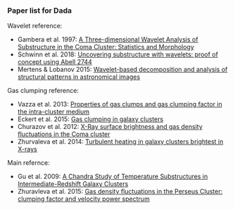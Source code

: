 ### Paper list for Dada

Wavelet reference:
* Gambera et al. 1997: [A Three-dimensional Wavelet Analysis of Substructure in the Coma Cluster: Statistics and Morphology](https://ui.adsabs.harvard.edu/abs/1997ApJ...488..136G/abstract)
* Schwinn et al. 2018: [Uncovering substructure with wavelets: proof of concept using Abell 2744](https://ui.adsabs.harvard.edu/abs/2018MNRAS.481.4300S/abstract)
* Mertens & Lobanov 2015: [Wavelet-based decomposition and analysis of structural patterns in astronomical images](https://ui.adsabs.harvard.edu/abs/2015A%26A...574A..67M/abstract)

Gas clumping reference:
* Vazza et al. 2013: [Properties of gas clumps and gas clumping factor in the intra-cluster medium](https://ui.adsabs.harvard.edu/abs/2013MNRAS.429..799V/abstract)
* Eckert et al. 2015: [Gas clumping in galaxy clusters](https://ui.adsabs.harvard.edu/abs/2015MNRAS.447.2198E/abstract)
* Churazov et al. 2012: [X-Ray surface brightness and gas density fluctuations in the Coma cluster](https://arxiv.org/abs/1110.5875)
* Zhurvaleva et al. 2014: [Turbulent heating in galaxy clusters brightest in X-rays](https://ui.adsabs.harvard.edu/abs/2014Natur.515...85Z/abstract)

Main refernce:
* Gu et al. 2009: [A Chandra Study of Temperature Substructures in Intermediate-Redshift Galaxy Clusters](https://ui.adsabs.harvard.edu/abs/2009ApJ...700.1161G/abstract)
* Zhuravleva et al. 2015: [Gas density fluctuations in the Perseus Cluster: clumping factor and velocity power spectrum](https://ui.adsabs.harvard.edu/abs/2015MNRAS.450.4184Z/abstract)

